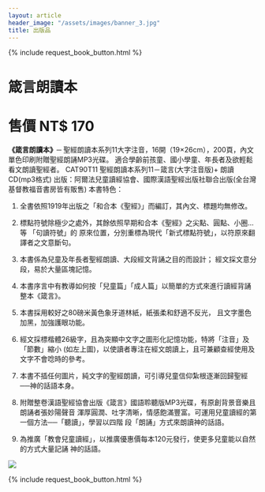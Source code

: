 ```yaml
---
layout: article
header_image: "/assets/images/banner_3.jpg"
title: 出版品
---
```


{% include request_book_button.html %}

# 箴言朗讀本
# 售價 NT$ 170

**《箴言朗讀本》**─ 聖經朗讀本系列11大字注音，16開（19×26cm），200頁，內文單色印刷附贈聖經朗誦MP3光碟。 
 適合學齡前孩童、國小學童、年長者及欲輕鬆看文朗讀聖經者。 
 CAT90T11 聖經朗讀本系列11－箴言(大字注音版)+ 朗讀CD(mp3格式)
出版：阿爾法兒童讀經協會、國際漢語聖經出版社聯合出版(全台灣基督教福音書房皆有販售) 本書特色：

1. 全書依照1919年出版之「和合本《聖經》」而編訂，其內文、標題均無修改。 

2. 標點符號除極少之處外，其餘依照早期和合本《聖經》之尖點、圓點、小圈…等
   「句讀符號」的  原來位置，分別重標為現代「新式標點符號」，以符原來翻譯者之文意斷句。 

3. 本書係為兒童及年長者聖經朗讀、大段經文背誦之目的而設計； 
     經文採文意分段，易於大量區塊記憶。 

4. 本書序言中有教導如何按「兒童篇」「成人篇」以簡單的方式來進行讀經背誦整本《箴言》。 

5. 本書採用較好之80磅米黃色象牙道林紙，紙張柔和舒適不反光，
    且文字墨色加黑，加強護眼功能。

6. 經文採標楷體26級字，且為突顯中文字之圖形化記憶功能，特將「注音」及「節數」縮小 
    (如左上圖)，以使讀者專注在經文朗讀上，且可兼顧查經使用及文字不會唸時的參考。

7. 本書不插任何圖片，純文字的聖經朗讀，可引導兒童信仰紮根逐漸回歸聖經──神的話語本身。 

8. 附贈整卷漢語聖經協會出版《箴言》國語聆聽版MP3光碟，有原創背景音樂且朗誦者張妙陽聲音
    渾厚圓潤、吐字清晰，情感飽滿豐富。可運用兒童讀經的第一個方法──「聽讀」，學習以四階
    段「朗誦」方式來朗讀神的話語。 

9. 為推廣「教會兒童讀經」，以推廣優惠價每本120元發行，使更多兒童能以自然的方式大量記誦
    神的話語。

![]({{site.baseurl}}/assets/images/books/箴言.jpg) 

{% include request_book_button.html %}
